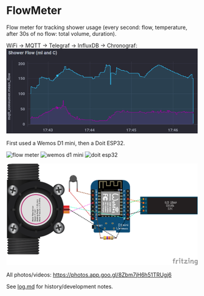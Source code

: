 # FlowMeter
Flow meter for tracking shower usage (every second: flow, temperature, after 30s of no flow: total volume, duration).

WiFi -> MQTT -> Telegraf -> InfluxDB -> Chronograf:
![chronograf](images/graph-chronograf.png)

First used a Wemos D1 mini, then a Doit ESP32.

![flow meter](https://lh3.googleusercontent.com/vEOiO-a8hrksRDhh_PwxtEXgTaaAdvnz0TJxWVymXEPRcsADet_Zi1IfBUj9HUi4G0htsMyPE4IjZRi_4Fmnn2koxT4hHEFYEyFx1Y5yvNERDYzAIRjrDQNd6Sx2wiVZiJ9dPH6liVwH1zTr2wr5qbeAJaG0Q_-3Jbp7JHsNxb2tVhMpvvOTPBYSrObF3OR-2xMvVKD9FUeDjCaYlwPCjf_R4kAJf_2LSEYA2r2zdDgFYPHXFtvehkeWaN97Ulb1FIeE2o8ZpLJsHohVhYQg_5v-fSu3rmXj4rSJA5x34cD9LBPqAj8mLFTLbO815znV73eyjJPFT7yIsxSnoZ4ZK0QvkAobMnpn_x5W1Vag9AhDr3N_8Q25JPD5xYRPWzls-tmtFMJm79tfuqrACNiqJ6vF912FYQ1-yA27yNQABRVQWJIMswvqzqO28w7Aubx1-EFpT9aeidyfWGLYhq2HvbLdKLLBIs1KS0pfUilXWzv-eZlblyuqoRF86Ljpkl8gEGyu9QpKm9sGQ27dPWk1xjW4ECX_O_jtDburD-ffs86UvDNvwGv9FSqhy0CrEb6XDNuEznpc-TVzzxYwHxzp21D5v13ykk2lFhfQrWiYATP0GYVsHR7gZJSgeloaORy9ysE31DvsSyvBmPogA_rB_wb3wOHwa-7naRV-hyz8JjaEhxz15MUtSznDgE_9rAfBO-qkOtZMB8uCLj15-BQ3AQ2SWgio8ydiXMb74uNsZfqvWfUH=w2713-h2035-no)
![wemos d1 mini](https://lh3.googleusercontent.com/4L-H3jA39ISEGsOUjt5fDa_D4j3mfAaXzODmQWNnCm63av9RCV0-5JkDOxum7ILlEBoSZo00JnY6r0IJUMkvd93ET5m47DoZ3u-o9DjNFrzkzi_dqikcNdmUbfzglL9-GnLbaSYHLYcav2nO5-FvOoyMUBwUhcsUwxzlpaQitDEzNo_O_P8FT-8RiXJngoCKbvTygnDyfvGbbX5m7YZw6W9bAyjuTQ5k54OWivOFf3GpsE6zVAAME4HQpF2aO5HlOnbADQMbnDmcQdvXOs1Ep36s2MFWQSZ7XwvMnk_GCTx7HvP13hOnYUo_lkzyj5MIt-sX59IV8U2pmkE06vpmZf8uHaqZW0DFW4NCWBj2DLOAsOPQb6HokJgdUiPEXOpPHqeOEy878PEiXiGbb6mehpmSGcOV_k2eekgA6NprXK4N9neTrmiJyEo854vtvHhqds3m0vZqkjEfbmC4KXh60ObIFnMUpWw75SvYK0b7mowEM1vmNKIEPWaLgBA5wYG_97rtbmvTSPfo8Hw5tUbJFCbGn6yZZiM9rI4vUrn-iDi-696XG0X98SsV6fVIiwVQ0FPVzI4VoA7zrS2mho3t8LrJnTzbKMTte27hp_Vyv3ZIvSkwuzoLC99me7A50T47UYB23AWVtK4w3mhv2ODptGfbLY4U7xgOKEN9zoxLYn--iJDQp7gDHuOQhW89VD0TUZd8-yk8U3wmZaAgOaSt8vCsT3ICqYUusLFz08VLo97onRQs=w1527-h2035-no)
![doit esp32](https://lh3.googleusercontent.com/HzdVfPIto4MNtFWHyZxVwBgPlXlFsDTGzGDrqnveyxOkWbAWApKmcTECR-haP3UxJvIzTSdtNIhiNDgZnSUvPRkA3xfJHiDzgr3KtqJ2C88eTkAxM_o_b7gTB5raDm0mhDifz8-t_Yi8XFxR3iWstXEw4Mfz-s9VTR-i6wzYqi5eLRs6H1MLDNjvgWF6qzYHdLdKSeDJVblqgZb9H_1LY5l9cy1cnsxYZtp5UcgpNJDdHO1QLQhOPpbU_Ptd4VmZSXs2oAz8kgZczZmGj1YfIrbn3wGioNjaxKl1X4BF9ZXvWl-qq77RsPyONQli4nfhFExJgwWPNYdo4E9VvR9rKZpI385hwgm52STGDmiPkt-tbMiA0AKLaha1D9eTxGNEoPZKJPLC6Thh6vlA7MDvQgLfaxidZxknSrm_6UFkekVa61c-_w-J4eHiKC9LZ3sb5L5h1tltaf2mQ-lqhFXXwetNumzbl5JmGYMPGHG_h3RkvHXRRTDK7e6aulF2AfDEx5TO7H4I9vX9pUJXWmxfb0-CJS5tEHDpGB94kLB64NTOVZpty5Uen9GcImEMOPKO79fLkaYHTwrXwVAwI27J4lPp6vynbSwxSTDKWXOCuYBFOf0VFen4Pb7ODOSx5iDdbJwPIwgIcYDylVI5zRaFBhVs1T61bWvmhnbLE1ZeF5PDfdPUDT9iquZi7es3lEmxcJFxp9lmPbdRtL5VbWzbtLxoPucd1_0jLFD6ci5OVhbWUmbe=w1527-h2035-no)

![sketch](images/Sketch_bb.png)

All photos/videos: https://photos.app.goo.gl/8Zbm7jH6h51TRUgj6

See [log.md](log.md) for history/development notes.
